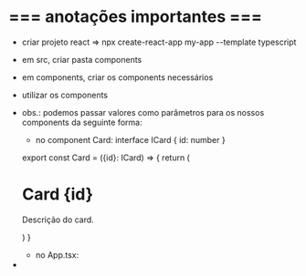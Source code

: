 # === anotações importantes ===

- criar projeto react => npx create-react-app my-app --template typescript
- em src, criar pasta components
- em components, criar os components necessários
- utilizar os components
- obs.: podemos passar valores como parâmetros para os nossos components da seguinte forma:
    - no component Card:
    interface ICard {
    id: number
    }

    export const Card = ({id}: ICard) => {
        return (
        <div>
            <h1>Card {id}</h1>
            <p>Descrição do card.</p>
        </div>
        )
    } 
    - no App.tsx:
        <Card id={1}/>
        <Card id={2}/>
        <Card id={3}/>
- 